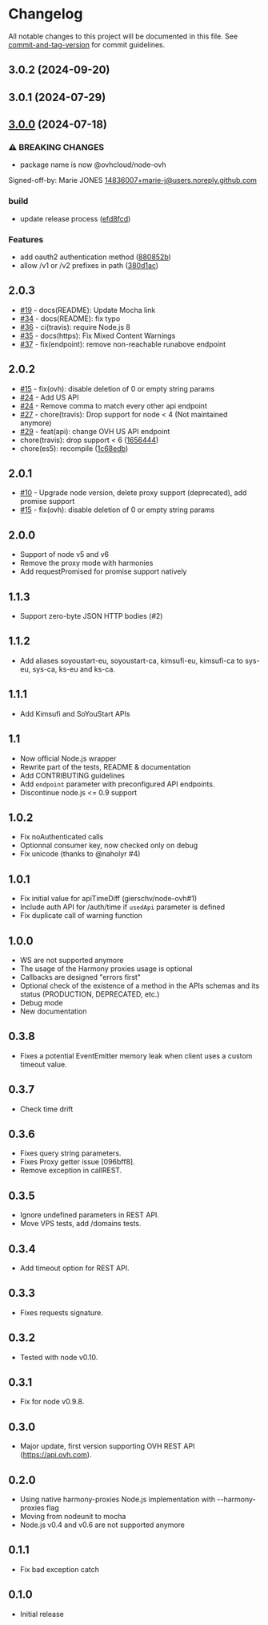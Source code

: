 # Changelog

All notable changes to this project will be documented in this file. See [commit-and-tag-version](https://github.com/absolute-version/commit-and-tag-version) for commit guidelines.

## 3.0.2 (2024-09-20)

## 3.0.1 (2024-07-29)

## [3.0.0](https://github.com/ovh/node-ovh/compare/v2.0.3...v3.0.0) (2024-07-18)


### ⚠ BREAKING CHANGES

* package name is now @ovhcloud/node-ovh

Signed-off-by: Marie JONES <14836007+marie-j@users.noreply.github.com>

### build

* update release process ([efd8fcd](https://github.com/ovh/node-ovh/commit/efd8fcdd1607b92400bb1098996a413a35d7cdaa))


### Features

* add oauth2 authentication method ([880852b](https://github.com/ovh/node-ovh/commit/880852b48f402ef6f8ca9ebf575a92fc079beb67))
* allow /v1 or /v2 prefixes in path ([380d1ac](https://github.com/ovh/node-ovh/commit/380d1ac1a68654cbfb3450a01497c59bc4c0885d))

## 2.0.3

* [#19](https://github.com/ovh/node-ovh/pull/19) - docs(README): Update Mocha link
* [#34](https://github.com/ovh/node-ovh/pull/34) - docs(README): fix typo
* [#36](https://github.com/ovh/node-ovh/pull/36) - ci(travis): require Node.js 8
* [#35](https://github.com/ovh/node-ovh/pull/35) - docs(https): Fix Mixed Content Warnings
* [#37](https://github.com/ovh/node-ovh/pull/37) - fix(endpoint): remove non-reachable runabove endpoint

## 2.0.2

* [#15](https://github.com/ovh/node-ovh/pull/15) - fix(ovh): disable deletion of 0 or empty string params
* [#24](https://github.com/ovh/node-ovh/pull/24) - Add US API
* [#24](https://github.com/ovh/node-ovh/pull/24) - Remove comma to match every other api endpoint
* [#27](https://github.com/ovh/node-ovh/pull/27) - chore(travis): Drop support for node < 4 (Not maintained anymore)
* [#29](https://github.com/ovh/node-ovh/pull/29) - feat(api): change OVH US API endpoint
* chore(travis): drop support < 6 ([1656444](https://github.com/ovh/node-ovh/tree/1656444d0ff3d7485d11aa617b50bc5bb5bc279b))
* chore(es5): recompile ([1c68edb](https://github.com/ovh/node-ovh/tree/1c68edb7682d85719fd118ebff2ff4ce50e2c0f3))

## 2.0.1

* [#10](https://github.com/ovh/node-ovh/pull/10) - Upgrade node version, delete proxy support (deprecated), add promise support
* [#15](https://github.com/ovh/node-ovh/pull/15) - fix(ovh): disable deletion of 0 or empty string params

## 2.0.0

* Support of node v5 and v6
* Remove the proxy mode with harmonies
* Add requestPromised for promise support natively

## 1.1.3

* Support zero-byte JSON HTTP bodies (#2)

## 1.1.2

* Add aliases soyoustart-eu, soyoustart-ca, kimsufi-eu, kimsufi-ca to sys-eu, sys-ca, ks-eu and ks-ca.

## 1.1.1

* Add Kimsufi and SoYouStart APIs

## 1.1
* Now official Node.js wrapper
* Rewrite part of the tests, README & documentation
* Add CONTRIBUTING guidelines
* Add `endpoint` parameter with preconfigured API endpoints.
* Discontinue node.js <= 0.9 support

## 1.0.2

* Fix noAuthenticated calls
* Optionnal consumer key, now checked only on debug
* Fix unicode (thanks to @naholyr #4)

## 1.0.1

* Fix initial value for apiTimeDiff (gierschv/node-ovh#1)
* Include auth API for /auth/time if `usedApi` parameter is defined
* Fix duplicate call of warning function

## 1.0.0

* WS are not supported anymore
* The usage of the Harmony proxies usage is optional
* Callbacks are designed "errors first"
* Optional check of the existence of a method in the APIs schemas and its status (PRODUCTION, DEPRECATED, etc.)
* Debug mode
* New documentation

## 0.3.8

* Fixes a potential EventEmitter memory leak when client uses a custom timeout value.

## 0.3.7

* Check time drift

## 0.3.6

* Fixes query string parameters.
* Fixes Proxy getter issue [096bff8].
* Remove exception in callREST.

## 0.3.5

* Ignore undefined parameters in REST API.
* Move VPS tests, add /domains tests.

## 0.3.4

* Add timeout option for REST API.

## 0.3.3

* Fixes requests signature.

## 0.3.2

* Tested with node v0.10.

## 0.3.1

* Fix for node v0.9.8.

## 0.3.0

* Major update, first version supporting OVH REST API (https://api.ovh.com).

## 0.2.0

* Using native harmony-proxies Node.js implementation with --harmony-proxies flag
* Moving from nodeunit to mocha
* Node.js v0.4 and v0.6 are not supported anymore

## 0.1.1

* Fix bad exception catch

## 0.1.0

* Initial release
